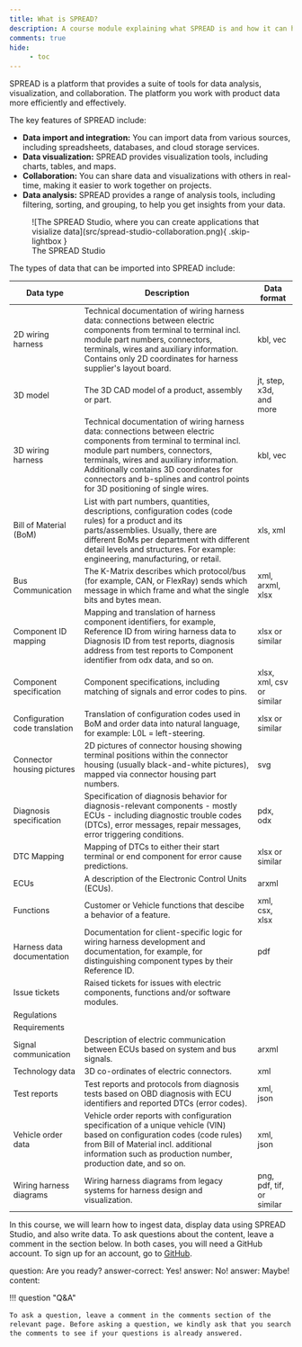 ```yaml
---
title: What is SPREAD?
description: A course module explaining what SPREAD is and how it can help you manage and visualize product data.
comments: true
hide:
     - toc
---
```


SPREAD is a platform that provides a suite of tools for data analysis, visualization, and collaboration. The platform you work with product data more efficiently and effectively.

The key features of SPREAD include:

* **Data import and integration:** You can import data from various sources, including spreadsheets, databases, and cloud storage services.
* **Data visualization:** SPREAD provides visualization tools, including charts, tables, and maps.
* **Collaboration:** You can share data and visualizations with others in real-time, making it easier to work together on projects.
* **Data analysis:** SPREAD provides a range of analysis tools, including filtering, sorting, and grouping, to help you get insights from your data.

<figure markdown="span" class="noborder">
	![The SPREAD Studio, where you can create applications that visialize data](src/spread-studio-collaboration.png){ .skip-lightbox }
	<figcaption>The SPREAD Studio</figcaption>
</figure>

The types of data that can be imported into SPREAD include:

| Data type | Description | Data format |
| --- | --- | --- |
| 2D wiring harness | Technical documentation of wiring harness data: connections between electric components from terminal to terminal incl. module part numbers, connectors, terminals, wires and auxiliary information. Contains only 2D coordinates for harness supplier's layout board. | kbl, vec |
| 3D model | The 3D CAD model of a product, assembly or part. | jt, step, x3d, and more |
| 3D wiring harness | Technical documentation of wiring harness data: connections between electric components from terminal to terminal incl. module part numbers, connectors, terminals, wires and auxiliary information. Additionally contains 3D coordinates for connectors and b-splines and control points for 3D positioning of single wires. | kbl, vec |
| Bill of Material (BoM) | List with part numbers, quantities, descriptions, configuration codes (code rules) for a product and its parts/assemblies. Usually, there are different BoMs per department with different detail levels and structures. For example: engineering, manufacturing, or retail. | xls, xml |
| Bus Communication | The K-Matrix describes which protocol/bus (for example, CAN, or FlexRay) sends which message in which frame and what the single bits and bytes mean. | xml, arxml, xlsx |
| Component ID mapping | Mapping and translation of harness component identifiers, for example, Reference ID from wiring harness data to Diagnosis ID from test reports, diagnosis address from test reports to Component identifier from odx data, and so on. | xlsx or similar |
| Component specification | Component specifications, including matching of signals and error codes to pins. | xlsx, xml, csv or similar |
| Configuration code translation | Translation of configuration codes used in BoM and order data into natural language, for example: L0L = left-steering. | xlsx or similar |
| Connector housing pictures | 2D pictures of connector housing showing terminal positions within the connector housing (usually black-and-white pictures), mapped via connector housing part numbers. | svg |
| Diagnosis specification | Specification of diagnosis behavior for diagnosis-relevant components - mostly ECUs - including diagnostic trouble codes (DTCs), error messages, repair messages, error triggering conditions. | pdx, odx |
| DTC Mapping | Mapping of DTCs to either their start terminal or end component for error cause predictions. | xlsx or similar |
| ECUs | A description of the Electronic Control Units (ECUs). | arxml |
| Functions | Customer or Vehicle functions that descibe a behavior of a feature. | xml, csx, xlsx |
| Harness data documentation | Documentation for client-specific logic for wiring harness development and documentation, for example, for distinguishing component types by their Reference ID. | pdf |
| Issue tickets | Raised tickets for issues with electric components, functions and/or software modules. | |
| Regulations | | |
| Requirements | | |
| Signal communication | Description of electric communication between ECUs based on system and bus signals. | arxml |
| Technology data | 3D co-ordinates of electric connectors. | xml |
| Test reports | Test reports and protocols from diagnosis tests based on OBD diagnosis with ECU identifiers and reported DTCs (error codes). | xml, json |
| Vehicle order data | Vehicle order reports with configuration specification of a unique vehicle (VIN) based on configuration codes (code rules) from Bill of Material incl. additional information such as production number, production date, and so on. | xml, json |
| Wiring harness diagrams | Wiring harness diagrams from legacy systems for harness design and visualization. | png, pdf, tif, or similar |


In this course, we will learn how to ingest data, display data using SPREAD Studio, and also write data. To ask questions about the content, leave a comment in the section below. In both cases, you will need a GitHub account. To sign up for an account, go to [GitHub](https://github.com).

<?quiz?>
question: Are you ready?
answer-correct: Yes!
answer: No!
answer: Maybe!
content:
<p></p>
<?/quiz?>

!!! question "Q&A"

    To ask a question, leave a comment in the comments section of the relevant page. Before asking a question, we kindly ask that you search the comments to see if your questions is already answered.
